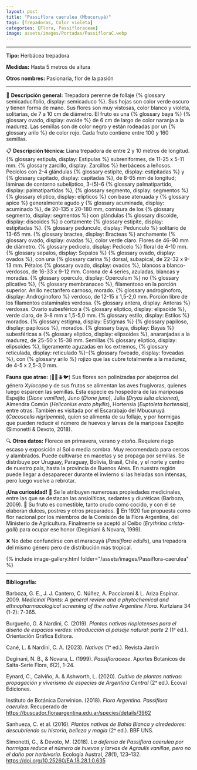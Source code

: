 ```yaml
---
layout: post
title: "Passiflora caerulea (Mbucuruyá)"
tags: [Trepadoras, Color violeta]
categories: [Flora, Passifloraceae]
image: assets/images/Portadas/PassifloraC.webp
---
```


***

**Tipo:** Herbácea trepadora

**Medidas:** Hasta 5 metros de altura

**Otros nombres:** Pasionaria, flor de la pasión

***

🌱 **Descripción general:** Trepadora perenne de follaje {% glossary semicaducifolio, display: semicaduco %}. Sus hojas son color verde oscuro y tienen forma de mano. Sus flores son muy vistosas, color blanco y violeta, solitarias, de 7 a 10 cm de diámetro. El fruto es una {% glossary baya %} {% glossary ovado, display: ovoide %} de 6 cm de largo de color naranja a la madurez. Las semillas son de color negro y están rodeadas por un {% glossary arilo %} de color rojo. Cada fruto contiene entre 100 y 160 semillas.

📋 **Descripción técnica:** Liana trepadora de entre 2 y 10 metros de longitud. {% glossary estipula, display: Estipulas %} subreniformes, de 11-25 x 5-11 mm. {% glossary zarcillo, display: Zarcillos %} herbáceos a leñosos. Pecíolos con 2-4 glándulas {% glossary estipite, display: estipitadas %} y {% glossary capitado, display: capitadas %}, de 8-65 mm de longitud; láminas de contorno subelíptico, 3-(5)-6 {% glossary palmatipartido, display: palmatipartidas %}, {% glossary segmento, display: segmentos %} {% glossary eliptico, display: elipticos %} con base atenuada y {% glossary apice %} generalmente agudo y {% glossary acuminada, display: acuminado %}, de 20-135 x 20-180 mm, comisura de los {% glossary segmento, display: segmentos %} con glándulas {% glossary discoide, display: discoides %} o cortamente {% glossary estipite, display: estipitadas %}. {% glossary pedunculo, display: Pedunculo %} solitario de 13-65 mm. {% glossary bractea, display: Bracteas %} anchamente {% glossary ovado, display: ovadas %}, color verde claro. Flores de 46-90 mm de diámetro. {% glossary pedicelo, display: Pedicelo %} floral de 4-10 mm. {% glossary sepalos, display: Sepalos %} {% glossary ovado, display: ovados %}, con una {% glossary carina %} dorsal, subapical, de 22-32 x 9- 13 mm. Pétalos {% glossary ovado, display: ovados %}, blancos a blanco-verdosos, de 16-33 x 9-12 mm. Corona de 4 series, azuladas, blancas y moradas. {% glossary operculo, display: Operculum %} no {% glossary plicativo %}, {% glossary membranaceo %}, filamentoso en la porción superior. Anillo nectarífero carnoso, morado. {% glossary androginoforo, display: Androginoforo %} verdoso, de 12-15 x 1,5-2,0 mm. Porción libre de los filamentos estaminales verdosa. {% glossary antera, display: Anteras %} verdosas. Ovario subesférico a {% glossary eliptico, display: elipsoide %}, verde claro, de 3-8 mm x 1,5-5,0 mm. {% glossary estilo, display: Estilos %} morados. {% glossary estigma, display: Estigmas %} {% glossary papiloso, display: papilosos %}, morados. {% glossary baya, display: Bayas %} subesféricas a {% glossary eliptico, display: elipsoides %}, anaranjadas a la madurez, de 25-50 x 15-38 mm. Semillas {% glossary eliptico, display: elipsoides %}, ligeramente aguzadas en los extremos, {% glossary reticulada, display: reticulado %}-{% glossary foveado, display: foveadas %}, con {% glossary arilo %} rojizo que las cubre totalmente a la madurez, de 4-5 x 2,5-3,0 mm.

**Fauna que atrae:** (🦋🐝🪲🐦) Sus flores son polinizadas por abejorros del género *Xylocopa* y de sus frutos se alimentan las aves frugívoras, quienes luego esparcen las semillas. Esta especie es hospedera de las mariposas Espejito (*Dione vanillae*), Juno (*Dione juno*), Julia (*Dryas iulia alcionea*), Almendra Común (*Heliconius erato phyllis*), Hortensia (*Euptoieta hortensia*), entre otras. También es visitada por el Escarabajo del Mbucuruyá (*Cacoscelis nigripennis*), quien se alimenta de su follaje, y por hormigas que pueden reducir el número de huevos y larvas de la mariposa Espejito (Simonetti & Devoto, 2018).

🔍 **Otros datos:** Florece en primavera, verano y otoño. Requiere riego escaso y exposición al Sol o media sombra. Muy recomendada para cercos y alambrados. Puede cultivarse en macetas y se propaga por semillas. Se distribuye por Uruguay, Paraguay, Bolivia, Brasil, Chile, y el norte y centro de nuestro país, hasta la provincia de Buenos Aires. En nuestra región puede llegar a desaparecer durante el invierno si las heladas son intensas, pero luego vuelve a rebrotar.

**¡Una curiosidad!** 👀 Se le atribuyen numerosas propiedades medicinales, entre las que se destacan las ansiolíticas, sedantes y diuréticas (Barboza, 2009).
👀 Su fruto es comestible, tanto crudo como cocido, y con él se elaboran dulces, postres y otros preparados.
👀 En 1920 fue propuesta como flor nacional por los miembros de la Comisión de la Flora Argentina, del Ministerio de Agricultura. Finalmente se aceptó al Ceibo (*Erythrina crista-galli*) para ocupar ese honor (Deginiani & Novara, 1999).

❌ No debe confundirse con el maracuyá (*Passiflora edulis*), una trepadora del mismo género pero de distribución más tropical.

 {% include image-gallery.html folder="/assets/images/Passiflora-caerulea" %}

***

**Bibliografía:**

Barboza, G. E., J. J. Cantero, C. Núñez, A. Pacciaroni & L. Ariza Espinar. 2009. *Medicinal Plants: A general review and a phytochemical and ethnopharmacological screening of the native Argentine Flora*. Kurtziana 34 (1-2): 7-365.

Burgueño, G. & Nardini, C. (2019). *Plantas nativas rioplatenses para el diseño de espacios verdes: introducción al paisaje natural: parte 2* (1ᵃ ed.). Orientación Gráfica Editora.

Cané, L. & Nardini, C. A. (2023). *Nativas* (1ᵃ ed.). Revista Jardín

Deginani, N. B., & Novara, L. (1999). *Passifloraceae*. Aportes Botanicos de Salta-Serie Flora, *6*(2), 1-24.

Eynard, C., Calviño, A. & Ashworth, L. (2020). *Cultivo de plantas nativas: propagación y viverismo de especies de Argentina Central* (2ᵃ ed.). Ecoval Ediciones.

Instituto de Botánica Darwinion. (2018). *Flora Argentina. Passiflora caerulea*. Recuperado de https://buscador.floraargentina.edu.ar/species/details/3962

Sanhueza, C. et al. (2016). *Plantas nativas de Bahía Blanca y alrededores: descubriendo su historia, belleza y magia* (2ᵃ ed.). BBF UNS.

Simonetti, G., & Devoto, M. (2018). *La defensa de Passiflora caerulea por hormigas reduce el número de huevos y larvas de Agraulis vanillae, pero no el daño por herbivoría*. Ecología Austral, *28*(1), 123–132. https://doi.org/10.25260/EA.18.28.1.0.635
